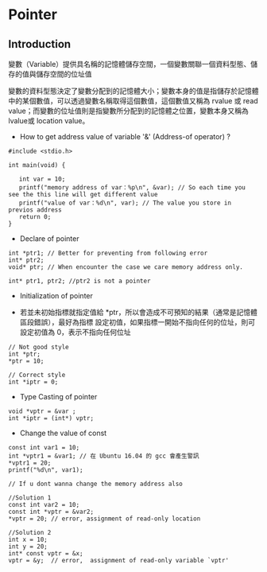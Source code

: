 # Pointer

## Introduction
 變數（Variable）提供具名稱的記憶體儲存空間，一個變數關聯一個資料型態、儲存的值與儲存空間的位址值
 
 變數的資料型態決定了變數分配到的記憶體大小；變數本身的值是指儲存於記憶體中的某個數值，可以透過變數名稱取得這個數值，這個數值又稱為 rvalue 或 read value；而變數的位址值則是指變數所分配到的記憶體之位置，變數本身又稱為 lvalue或 location value。
 
 * How to get address value of variable '&' (Address-of operator) ?
 ```
#include <stdio.h>

int main(void) {

    int var = 10;
    printf("memory address of var：%p\n", &var); // So each time you see the this line will get different value
    printf("value of var：%d\n", var); // The value you store in previos address
    return 0;
}
```

* Declare of pointer
```
int *ptr1; // Better for preventing from following error
int* ptr2;
void* ptr; // When encounter the case we care memory address only.
```

```
int* ptr1, ptr2; //ptr2 is not a pointer
```

* Initialization of pointer
- 若並未初始指標就指定值給 *ptr，所以會造成不可預知的結果（通常是記憶體區段錯誤），最好為指標 設定初值，如果指標一開始不指向任何的位址，則可設定初值為 0，表示不指向任何位址

```
// Not good style
int *ptr; 
*ptr = 10;

// Correct style
int *iptr = 0;
```
* Type Casting of pointer
```
void *vptr = &var ;
int *iptr = (int*) vptr;
```

* Change the value of const
```
const int var1 = 10;
int *vptr1 = &var1; // 在 Ubuntu 16.04 的 gcc 會產生警訊
*vptr1 = 20;
printf("%d\n", var1);

// If u dont wanna change the memory address also

//Solution 1
const int var2 = 10;
const int *vptr = &var2;
*vptr = 20; // error, assignment of read-only location 

//Solution 2
int x = 10;
int y = 20;
int* const vptr = &x;
vptr = &y;  // error,  assignment of read-only variable `vptr'
```
